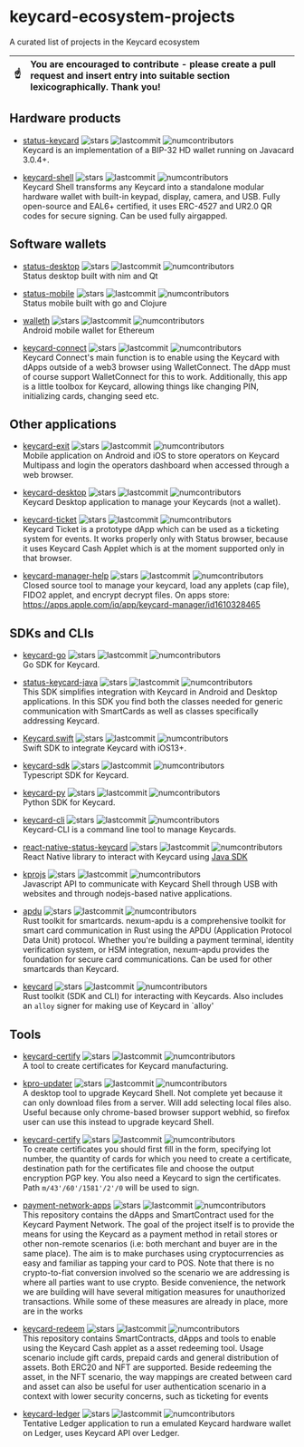 
# keycard-ecosystem-projects
A curated list of projects in the Keycard ecosystem

| :point_up:    | You are encouraged to contribute - please create a pull request and insert entry into suitable section **lexicographically**. Thank you! |
|---------------|:------------------------|

## Hardware products 

- [status-keycard](https://github.com/keycard-tech/status-keycard) ![stars](https://img.shields.io/github/stars/keycard-tech/status-keycard.svg?style=social) ![lastcommit](https://img.shields.io/github/last-commit/keycard-tech/status-keycard.svg) ![numcontributors](https://img.shields.io/github/contributors-anon/keycard-tech/status-keycard.svg)  
Keycard is an implementation of a BIP-32 HD wallet running on Javacard 3.0.4+.

- [keycard-shell](https://github.com/keycard-tech/keycard-shell) ![stars](https://img.shields.io/github/stars/keycard-tech/keycard-shell.svg?style=social) ![lastcommit](https://img.shields.io/github/last-commit/keycard-tech/keycard-shell.svg) ![numcontributors](https://img.shields.io/github/contributors-anon/keycard-tech/keycard-shell.svg)  
Keycard Shell transforms any Keycard into a standalone modular hardware wallet with built-in keypad, display, camera, and USB. Fully open-source and EAL6+ certified, it uses ERC-4527 and UR2.0 QR codes for secure signing. Can be used fully airgapped.

## Software wallets 

- [status-desktop](https://github.com/status-im/status-desktop) ![stars](https://img.shields.io/github/stars/status-im/status-desktop.svg?style=social) ![lastcommit](https://img.shields.io/github/last-commit/status-im/status-desktop.svg) ![numcontributors](https://img.shields.io/github/contributors-anon/status-im/status-desktop.svg)  
Status desktop built with nim and Qt

- [status-mobile](https://github.com/status-im/status-mobile) ![stars](https://img.shields.io/github/stars/status-im/status-mobile.svg?style=social) ![lastcommit](https://img.shields.io/github/last-commit/status-im/status-mobile.svg) ![numcontributors](https://img.shields.io/github/contributors-anon/status-im/status-mobile.svg)  
Status mobile built with go and Clojure 

- [walleth](https://github.com/walleth/walleth) ![stars](https://img.shields.io/github/stars/walleth/walleth.svg?style=social) ![lastcommit](https://img.shields.io/github/last-commit/walleth/walleth.svg) ![numcontributors](https://img.shields.io/github/contributors-anon/walleth/walleth.svg)  
Android mobile wallet for Ethereum

- [keycard-connect](https://github.com/keycard-tech/keycard-connect) ![stars](https://img.shields.io/github/stars/keycard-tech/keycard-connect.svg?style=social) ![lastcommit](https://img.shields.io/github/last-commit/keycard-tech/keycard-connect.svg) ![numcontributors](https://img.shields.io/github/contributors-anon/keycard-tech/keycard-connect.svg)  
Keycard Connect's main function is to enable using the Keycard with dApps outside of a web3 browser using WalletConnect. The dApp must of course support WalletConnect for this to work. Additionally, this app is a little toolbox for Keycard, allowing things like changing PIN, initializing cards, changing seed etc.


## Other applications 

- [keycard-exit](https://github.com/keycard-tech/keycard-exit) ![stars](https://img.shields.io/github/stars/keycard-tech/keycard-exit.svg?style=social) ![lastcommit](https://img.shields.io/github/last-commit/keycard-tech/keycard-exit.svg) ![numcontributors](https://img.shields.io/github/contributors-anon/keycard-tech/keycard-exit.svg)  
Mobile application on Android and iOS to store operators on Keycard Multipass and login the operators dashboard when accessed through a web browser.

- [keycard-desktop](https://github.com/choppu/keycard-desktop) ![stars](https://img.shields.io/github/stars/choppu/keycard-desktop.svg?style=social) ![lastcommit](https://img.shields.io/github/last-commit/choppu/keycard-desktop.svg) ![numcontributors](https://img.shields.io/github/contributors-anon/choppu/keycard-desktop.svg)  
Keycard Desktop application to manage your Keycards (not a wallet).


- [keycard-ticket](https://github.com/choppu/keycard-ticket) ![stars](https://img.shields.io/github/stars/choppu/keycard-ticket.svg?style=social) ![lastcommit](https://img.shields.io/github/last-commit/choppu/keycard-ticket.svg) ![numcontributors](https://img.shields.io/github/contributors-anon/choppu/keycard-ticket.svg)  
Keycard Ticket is a prototype dApp which can be used as a ticketing system for events. It works properly only with Status browser, because it uses Keycard Cash Applet which is at the moment supported only in that browser.

- [keycard-manager-help](https://github.com/rkreutz/keycard-manager-help/) ![stars](https://img.shields.io/github/stars/rkreutz/keycard-manager-help.svg?style=social) ![lastcommit](https://img.shields.io/github/last-commit/rkreutz/keycard-manager-help.svg) ![numcontributors](https://img.shields.io/github/contributors-anon/rkreutz/keycard-manager-help.svg)  
Closed source tool to manage your keycard, load any applets (cap file), FIDO2 applet, and encrypt decrypt files. On apps store: https://apps.apple.com/iq/app/keycard-manager/id1610328465


## SDKs and CLIs

- [keycard-go](https://github.com/keycard-tech/keycard-go) ![stars](https://img.shields.io/github/stars/keycard-tech/keycard-go.svg?style=social) ![lastcommit](https://img.shields.io/github/last-commit/keycard-tech/keycard-go.svg) ![numcontributors](https://img.shields.io/github/contributors-anon/keycard-tech/keycard-go.svg)  
Go SDK for Keycard.

- [status-keycard-java](https://github.com/keycard-tech/status-keycard-java) ![stars](https://img.shields.io/github/stars/keycard-tech/status-keycard-java.svg?style=social) ![lastcommit](https://img.shields.io/github/last-commit/keycard-tech/status-keycard-java.svg) ![numcontributors](https://img.shields.io/github/contributors-anon/keycard-tech/status-keycard-java.svg)  
This SDK simplifies integration with Keycard in Android and Desktop applications. In this SDK you find both the classes needed for generic communication with SmartCards as well as classes specifically addressing Keycard.

- [Keycard.swift](https://github.com/keycard-tech/Keycard.swift) ![stars](https://img.shields.io/github/stars/keycard-tech/Keycard.swift.svg?style=social) ![lastcommit](https://img.shields.io/github/last-commit/keycard-tech/Keycard.swift.svg) ![numcontributors](https://img.shields.io/github/contributors-anon/keycard-tech/Keycard.swift.svg)  
Swift SDK to integrate Keycard with iOS13+.

- [keycard-sdk](https://github.com/choppu/keycard-sdk) ![stars](https://img.shields.io/github/stars/choppu/keycard-sdk.svg?style=social) ![lastcommit](https://img.shields.io/github/last-commit/choppu/keycard-sdk.svg) ![numcontributors](https://img.shields.io/github/contributors-anon/choppu/keycard-sdk.svg)  
Typescript SDK for Keycard.

- [keycard-py](https://github.com/mmlado/keycard-py) ![stars](https://img.shields.io/github/stars/mmlado/keycard-py.svg?style=social) ![lastcommit](https://img.shields.io/github/last-commit/mmlado/keycard-py.svg) ![numcontributors](https://img.shields.io/github/contributors-anon/mmlado/keycard-py.svg)   
Python SDK for Keycard.

- [keycard-cli](https://github.com/keycard-tech/keycard-cli) ![stars](https://img.shields.io/github/stars/keycard-tech/keycard-cli.svg?style=social) ![lastcommit](https://img.shields.io/github/last-commit/keycard-tech/keycard-cli.svg) ![numcontributors](https://img.shields.io/github/contributors-anon/keycard-tech/keycard-cli.svg)  
Keycard-CLI is a command line tool to manage Keycards.

- [react-native-status-keycard](https://github.com/keycard-tech/react-native-status-keycard) ![stars](https://img.shields.io/github/stars/keycard-tech/react-native-status-keycard.svg?style=social) ![lastcommit](https://img.shields.io/github/last-commit/keycard-tech/react-native-status-keycard.svg) ![numcontributors](https://img.shields.io/github/contributors-anon/keycard-tech/react-native-status-keycard.svg)  
React Native library to interact with Keycard using [Java SDK](https://github.com/status-im/status-keycard-java)

- [kprojs](https://github.com/choppu/kprojs) ![stars](https://img.shields.io/github/stars/choppu/kprojs.svg?style=social) ![lastcommit](https://img.shields.io/github/last-commit/choppu/kprojs.svg) ![numcontributors](https://img.shields.io/github/contributors-anon/choppu/kprojs.svg)  
Javascript API to communicate with Keycard Shell through USB with websites and through nodejs-based native applications.

- [apdu](https://github.com/nxm-rs/apdu) ![stars](https://img.shields.io/github/stars/nxm-rs/apdu.svg?style=social) ![lastcommit](https://img.shields.io/github/last-commit/nxm-rs/apdu.svg) ![numcontributors](https://img.shields.io/github/contributors-anon/nxm-rs/apdu.svg)  
Rust toolkit for smartcards. nexum-apdu is a comprehensive toolkit for smart card communication in Rust using the APDU (Application Protocol Data Unit) protocol. Whether you're building a payment terminal, identity verification system, or HSM integration, nexum-apdu provides the foundation for secure card communications. Can be used for other smartcards than Keycard.

- [keycard](https://github.com/nxm-rs/keycard) ![stars](https://img.shields.io/github/stars/nxm-rs/keycard.svg?style=social) ![lastcommit](https://img.shields.io/github/last-commit/nxm-rs/keycard.svg) ![numcontributors](https://img.shields.io/github/contributors-anon/nxm-rs/keycard.svg)   
Rust toolkit (SDK and CLI) for interacting with Keycards. Also includes an `alloy` signer for making use of Keycard in `alloy'

## Tools 

- [keycard-certify](https://github.com/keycard-tech/keycard-certify) ![stars](https://img.shields.io/github/stars/keycard-tech/keycard-certify.svg?style=social) ![lastcommit](https://img.shields.io/github/last-commit/keycard-tech/keycard-certify.svg) ![numcontributors](https://img.shields.io/github/contributors-anon/keycard-tech/keycard-certify.svg)  
A tool to create certificates for Keycard manufacturing.

- [kpro-updater](https://github.com/choppu/kpro-updater) ![stars](https://img.shields.io/github/stars/choppu/kpro-updater.svg?style=social) ![lastcommit](https://img.shields.io/github/last-commit/choppu/kpro-updater.svg) ![numcontributors](https://img.shields.io/github/contributors-anon/choppu/kpro-updater.svg)  
A desktop tool to upgrade Keycard Shell. Not complete yet because it can only download files from a server. Will add selecting local files also. Useful because only chrome-based browser support webhid, so firefox user can use this instead to upgrade keycard Shell. 

- [keycard-certify](https://github.com/keycard-tech/keycard-certify) ![stars](https://img.shields.io/github/stars/keycard-tech/keycard-certify.svg?style=social) ![lastcommit](https://img.shields.io/github/last-commit/keycard-tech/keycard-certify.svg) ![numcontributors](https://img.shields.io/github/contributors-anon/keycard-tech/keycard-certify.svg)  
To create certificates you should first fill in the form, specifying lot number, the quantity of cards for which you need to create a certificate, destination path for the certificates file and choose the output encryption PGP key. You also need a Keycard to sign the certificates. Path `m/43'/60'/1581'/2'/0` will be used to sign.

- [payment-network-apps](https://github.com/keycard-tech/payment-network-apps) ![stars](https://img.shields.io/github/stars/keycard-tech/payment-network-apps.svg?style=social) ![lastcommit](https://img.shields.io/github/last-commit/keycard-tech/payment-network-apps.svg) ![numcontributors](https://img.shields.io/github/contributors-anon/keycard-tech/payment-network-apps.svg)  
This repository contains the dApps and SmartContract used for the Keycard Payment Network. The goal of the project itself is to provide the means for using the Keycard as a payment method in retail stores or other non-remote scenarios (i.e: both merchant and buyer are in the same place). The aim is to make purchases using cryptocurrencies as easy and familiar as tapping your card to POS. Note that there is no crypto-to-fiat conversion involved so the scenario we are addressing is where all parties want to use crypto. Beside convenience, the network we are building will have several mitigation measures for unauthorized transactions. While some of these measures are already in place, more are in the works

- [keycard-redeem](https://github.com/keycard-tech/keycard-redeem) ![stars](https://img.shields.io/github/stars/keycard-tech/keycard-redeem.svg?style=social) ![lastcommit](https://img.shields.io/github/last-commit/keycard-tech/keycard-redeem.svg) ![numcontributors](https://img.shields.io/github/contributors-anon/keycard-tech/keycard-redeem.svg)  
This repository contains SmartContracts, dApps and tools to enable using the Keycard Cash applet as a asset redeeming tool. Usage scenario include gift cards, prepaid cards and general distribution of assets. Both ERC20 and NFT are supported. Beside redeeming the asset, in the NFT scenario, the way mappings are created between card and asset can also be useful for user authentication scenario in a context with lower security concerns, such as ticketing for events

- [keycard-ledger](https://github.com/keycard-tech/keycard-ledger) ![stars](https://img.shields.io/github/stars/keycard-tech/keycard-ledger.svg?style=social) ![lastcommit](https://img.shields.io/github/last-commit/keycard-tech/keycard-ledger.svg) ![numcontributors](https://img.shields.io/github/contributors-anon/keycard-tech/keycard-ledger.svg)  
Tentative Ledger application to run a emulated Keycard hardware wallet on Ledger, uses Keycard API over Ledger.
